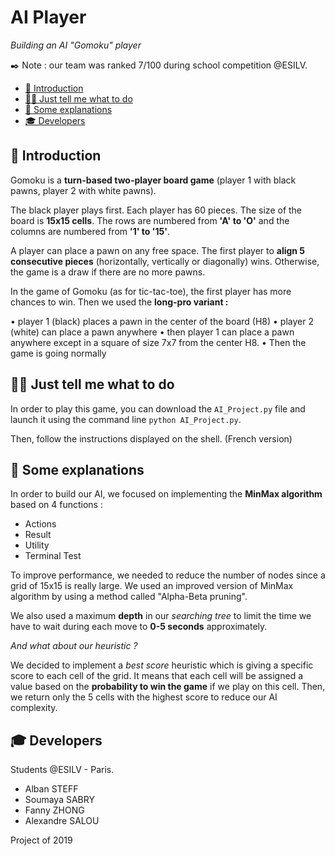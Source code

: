 # AI Player

*Building an AI "Gomoku" player*

✒️ Note : our team was ranked 7/100 during school competition @ESILV.

- [📍 Introduction](#-introduction)
- [👩‍💻 Just tell me what to do](#-Just-tell-me-what-to-do)
- [📝 Some explanations](#-Some-explanations)
- [🎓 Developers](#-Developers)

## 📍 Introduction

Gomoku is a **turn-based two-player board game** (player 1 with black pawns, player 2 with white pawns). 

The black player plays first. Each player has 60 pieces. The size of the board is **15x15 cells**. The rows are numbered from **'A' to 'O'** and the columns are numbered from **'1' to '15'**. 

A player can place a pawn on any free space. The first player to **align 5 consecutive pieces** (horizontally, vertically or diagonally) wins. Otherwise, the game is a draw if there are no more pawns. 

In the game of Gomoku (as for tic-tac-toe), the first player has more chances to win. Then we used the **long-pro variant :**

• player 1 (black) places a pawn in the center of the board (H8)
• player 2 (white) can place a pawn anywhere
• then player 1 can place a pawn anywhere except in a square of size 7x7 from the center H8.
• Then the game is going normally


## 👩‍💻 Just tell me what to do

In order to play this game, you can download the `AI_Project.py` file and launch it using the command line `python AI_Project.py`.

Then, follow the instructions displayed on the shell. (French version)

## 📝 Some explanations

In order to build our AI, we focused on implementing the **MinMax algorithm** based on 4 functions :
  - Actions
  - Result
  - Utility
  - Terminal Test

To improve performance, we needed to reduce the number of nodes since a grid of 15x15 is really large. We used an improved version of MinMax algorithm by using a method called "Alpha-Beta pruning".

We also used a maximum **depth** in our *searching tree* to limit the time we have to wait during each move to **0-5 seconds** approximately.

*And what about our heuristic ?*

We decided to implement a *best score* heuristic which is giving a specific score to each cell of the grid. It means that each cell will be assigned a value based on the **probability to win the game** if we play on this cell. Then, we return only the 5 cells with the highest score to reduce our AI complexity.

## 🎓 Developers

Students @ESILV - Paris.
* Alban STEFF
* Soumaya SABRY
* Fanny ZHONG
* Alexandre SALOU

Project of 2019
